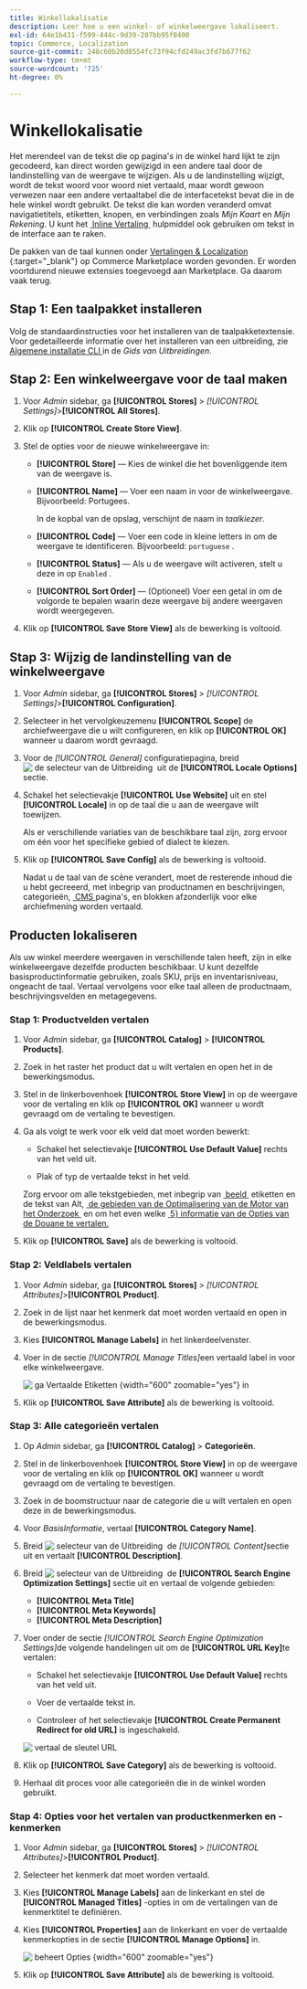 ```yaml
---
title: Winkellokalisatie
description: Leer hoe u een winkel- of winkelweergave lokaliseert.
exl-id: 64e1b431-f599-444c-9d39-207bb95f0400
topic: Commerce, Localization
source-git-commit: 248c60b20d8554fc73f94cfd249ac3fd7b677f62
workflow-type: tm+mt
source-wordcount: '725'
ht-degree: 0%

---
```


# Winkellokalisatie

Het merendeel van de tekst die op pagina&#39;s in de winkel hard lijkt te zijn gecodeerd, kan direct worden gewijzigd in een andere taal door de landinstelling van de weergave te wijzigen. Als u de landinstelling wijzigt, wordt de tekst woord voor woord niet vertaald, maar wordt gewoon verwezen naar een andere vertaaltabel die de interfacetekst bevat die in de hele winkel wordt gebruikt. De tekst die kan worden veranderd omvat navigatietitels, etiketten, knopen, en verbindingen zoals _Mijn Kaart_ en _Mijn Rekening_. U kunt het [&#x200B; Inline Vertaling &#x200B;](../configuration-reference/advanced/developer.md) hulpmiddel ook gebruiken om tekst in de interface aan te raken.

De pakken van de taal kunnen onder [ Vertalingen &amp; Localization ][1]{:target="_blank"} op Commerce Marketplace worden gevonden. Er worden voortdurend nieuwe extensies toegevoegd aan Marketplace. Ga daarom vaak terug.

## Stap 1: Een taalpakket installeren

Volg de standaardinstructies voor het installeren van de taalpakketextensie. Voor gedetailleerde informatie over het installeren van een uitbreiding, zie [ Algemene installatie CLI ][2] in de _Gids van Uitbreidingen_.

## Stap 2: Een winkelweergave voor de taal maken

1. Voor _Admin_ sidebar, ga **[!UICONTROL Stores]** > _[!UICONTROL Settings]_>**[!UICONTROL All Stores]**.

1. Klik op **[!UICONTROL Create Store View]**.

1. Stel de opties voor de nieuwe winkelweergave in:

   - **[!UICONTROL Store]** — Kies de winkel die het bovenliggende item van de weergave is.

   - **[!UICONTROL Name]** — Voer een naam in voor de winkelweergave. Bijvoorbeeld: Portugees.

     In de kopbal van de opslag, verschijnt de naam in _taalkiezer_.

   - **[!UICONTROL Code]** — Voer een code in kleine letters in om de weergave te identificeren. Bijvoorbeeld: `portuguese` .

   - **[!UICONTROL Status]** — Als u de weergave wilt activeren, stelt u deze in op `Enabled` .

   - **[!UICONTROL Sort Order]** — (Optioneel) Voer een getal in om de volgorde te bepalen waarin deze weergave bij andere weergaven wordt weergegeven.

1. Klik op **[!UICONTROL Save Store View]** als de bewerking is voltooid.

## Stap 3: Wijzig de landinstelling van de winkelweergave

1. Voor _Admin_ sidebar, ga **[!UICONTROL Stores]** > _[!UICONTROL Settings]_>**[!UICONTROL Configuration]**.

1. Selecteer in het vervolgkeuzemenu **[!UICONTROL Scope]** de archiefweergave die u wilt configureren, en klik op **[!UICONTROL OK]** wanneer u daarom wordt gevraagd.

1. Voor de *[!UICONTROL General]* configuratiepagina, breid ![&#x200B; de selecteur van de Uitbreiding &#x200B;](../assets/icon-display-expand.png) uit de **[!UICONTROL Locale Options]** sectie.

1. Schakel het selectievakje **[!UICONTROL Use Website]** uit en stel **[!UICONTROL Locale]** in op de taal die u aan de weergave wilt toewijzen.

   Als er verschillende variaties van de beschikbare taal zijn, zorg ervoor om één voor het specifieke gebied of dialect te kiezen.

1. Klik op **[!UICONTROL Save Config]** als de bewerking is voltooid.

   Nadat u de taal van de scène verandert, moet de resterende inhoud die u hebt gecreeerd, met inbegrip van productnamen en beschrijvingen, categorieën, [&#x200B; CMS &#x200B;](../content-design/page-translate.md) pagina&#39;s, en blokken afzonderlijk voor elke archiefmening worden vertaald.

## Producten lokaliseren

Als uw winkel meerdere weergaven in verschillende talen heeft, zijn in elke winkelweergave dezelfde producten beschikbaar. U kunt dezelfde basisproductinformatie gebruiken, zoals SKU, prijs en inventarisniveau, ongeacht de taal. Vertaal vervolgens voor elke taal alleen de productnaam, beschrijvingsvelden en metagegevens.

### Stap 1: Productvelden vertalen

1. Voor _Admin_ sidebar, ga **[!UICONTROL Catalog]** > **[!UICONTROL Products]**.

1. Zoek in het raster het product dat u wilt vertalen en open het in de bewerkingsmodus.

1. Stel in de linkerbovenhoek **[!UICONTROL Store View]** in op de weergave voor de vertaling en klik op **[!UICONTROL OK]** wanneer u wordt gevraagd om de vertaling te bevestigen.

1. Ga als volgt te werk voor elk veld dat moet worden bewerkt:

   - Schakel het selectievakje **[!UICONTROL Use Default Value]** rechts van het veld uit.

   - Plak of typ de vertaalde tekst in het veld.

   Zorg ervoor om alle tekstgebieden, met inbegrip van [&#x200B; beeld &#x200B;](../catalog/catalog-images-video.md) etiketten en de tekst van Alt, [&#x200B; de gebieden van de Optimalisering van de Motor van het Onderzoek &#x200B;](../catalog/product-search-engine-optimization.md) en om het even welke [&#x200B; 5&rbrace; informatie van de Opties van de Douane te vertalen.](../catalog/settings-advanced-custom-options.md)

1. Klik op **[!UICONTROL Save]** als de bewerking is voltooid.

### Stap 2: Veldlabels vertalen

1. Voor _Admin_ sidebar, ga **[!UICONTROL Stores]** > _[!UICONTROL Attributes]_>**[!UICONTROL Product]**.

1. Zoek in de lijst naar het kenmerk dat moet worden vertaald en open in de bewerkingsmodus.

1. Kies **[!UICONTROL Manage Labels]** in het linkerdeelvenster.

1. Voer in de sectie _[!UICONTROL Manage Titles]_&#x200B;een vertaald label in voor elke winkelweergave.

   ![&#x200B; ga Vertaalde Etiketten &#x200B;](./assets/product-attribute-labels-translate.png){width="600" zoomable="yes"} in

1. Klik op **[!UICONTROL Save Attribute]** als de bewerking is voltooid.

### Stap 3: Alle categorieën vertalen

1. Op _Admin_ sidebar, ga **[!UICONTROL Catalog]** > **Categorieën**.

1. Stel in de linkerbovenhoek **[!UICONTROL Store View]** in op de weergave voor de vertaling en klik op **[!UICONTROL OK]** wanneer u wordt gevraagd om de vertaling te bevestigen.

1. Zoek in de boomstructuur naar de categorie die u wilt vertalen en open deze in de bewerkingsmodus.

1. Voor _BasisInformatie_, vertaal **[!UICONTROL Category Name]**.

1. Breid ![&#x200B; selecteur van de Uitbreiding &#x200B;](../assets/icon-display-expand.png) de _[!UICONTROL Content]_&#x200B;sectie uit en vertaalt **[!UICONTROL Description]**.

1. Breid ![&#x200B; selecteur van de Uitbreiding &#x200B;](../assets/icon-display-expand.png) de **[!UICONTROL Search Engine Optimization Settings]** sectie uit en vertaal de volgende gebieden:

   - **[!UICONTROL Meta Title]**
   - **[!UICONTROL Meta Keywords]**
   - **[!UICONTROL Meta Description]**

1. Voer onder de sectie _[!UICONTROL Search Engine Optimization Settings]_&#x200B;de volgende handelingen uit om de **[!UICONTROL URL Key]**&#x200B;te vertalen:

   - Schakel het selectievakje **[!UICONTROL Use Default Value]** rechts van het veld uit.

   - Voer de vertaalde tekst in.

   - Controleer of het selectievakje **[!UICONTROL Create Permanent Redirect for old URL]** is ingeschakeld.

   ![&#x200B; vertaal de sleutel URL &#x200B;](./assets/category-translate-url-key.png)

1. Klik op **[!UICONTROL Save Category]** als de bewerking is voltooid.

1. Herhaal dit proces voor alle categorieën die in de winkel worden gebruikt.

### Stap 4: Opties voor het vertalen van productkenmerken en -kenmerken

1. Voor _Admin_ sidebar, ga **[!UICONTROL Stores]** > _[!UICONTROL Attributes]_>**[!UICONTROL Product]**.

1. Selecteer het kenmerk dat moet worden vertaald.

1. Kies **[!UICONTROL Manage Labels]** aan de linkerkant en stel de **[!UICONTROL Managed Titles]** -opties in om de vertalingen van de kenmerktitel te definiëren.

1. Kies **[!UICONTROL Properties]** aan de linkerkant en voer de vertaalde kenmerkopties in de sectie **[!UICONTROL Manage Options]** in.

   ![&#x200B; beheert Opties &#x200B;](./assets/manage-option-tab.png){width="600" zoomable="yes"}

1. Klik op **[!UICONTROL Save Attribute]** als de bewerking is voltooid.


[1]: https://marketplace.magento.com/extensions/content-customizations/translations-localization.html
[2]: https://experienceleague.adobe.com/docs/commerce-operations/installation-guide/tutorials/extensions.html?lang=nl-NL
